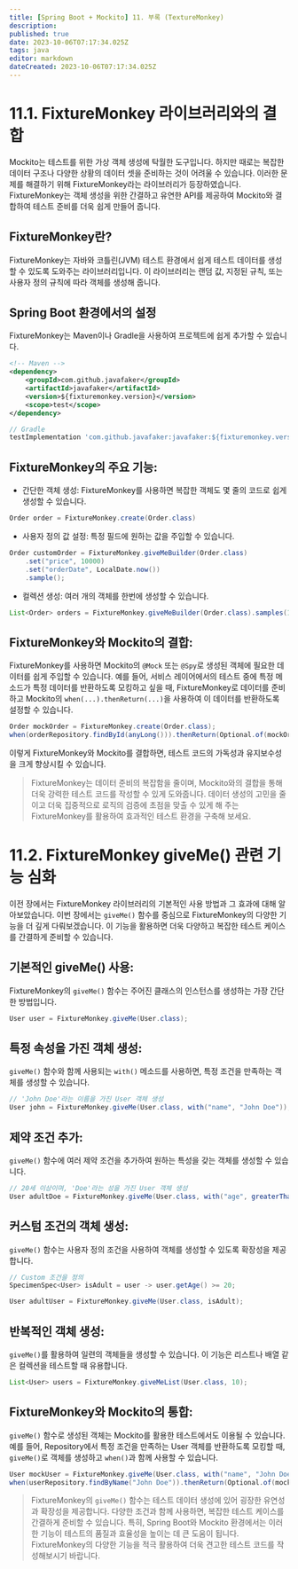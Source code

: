 ```yaml
---
title: [Spring Boot + Mockito] 11. 부록 (TextureMonkey)
description: 
published: true
date: 2023-10-06T07:17:34.025Z
tags: java
editor: markdown
dateCreated: 2023-10-06T07:17:34.025Z
---
```


# 11.1. FixtureMonkey 라이브러리와의 결합

Mockito는 테스트를 위한 가상 객체 생성에 탁월한 도구입니다. 하지만 때로는 복잡한 데이터 구조나 다양한 상황의 데이터 셋을 준비하는 것이 어려울 수 있습니다. 이러한 문제를 해결하기 위해 FixtureMonkey라는 라이브러리가 등장하였습니다. FixtureMonkey는 객체 생성을 위한 간결하고 유연한 API를 제공하여 Mockito와 결합하여 테스트 준비를 더욱 쉽게 만들어 줍니다.

## FixtureMonkey란?

FixtureMonkey는 자바와 코틀린(JVM) 테스트 환경에서 쉽게 테스트 데이터를 생성할 수 있도록 도와주는 라이브러리입니다. 이 라이브러리는 랜덤 값, 지정된 규칙, 또는 사용자 정의 규칙에 따라 객체를 생성해 줍니다.

## Spring Boot 환경에서의 설정

FixtureMonkey는 Maven이나 Gradle을 사용하여 프로젝트에 쉽게 추가할 수 있습니다.

```xml
<!-- Maven -->
<dependency>
    <groupId>com.github.javafaker</groupId>
    <artifactId>javafaker</artifactId>
    <version>${fixturemonkey.version}</version>
    <scope>test</scope>
</dependency>
```

```gradle
// Gradle
testImplementation 'com.github.javafaker:javafaker:${fixturemonkey.version}'
```

## FixtureMonkey의 주요 기능:

- 간단한 객체 생성: FixtureMonkey를 사용하면 복잡한 객체도 몇 줄의 코드로 쉽게 생성할 수 있습니다.

```java
Order order = FixtureMonkey.create(Order.class)
```

- 사용자 정의 값 설정: 특정 필드에 원하는 값을 주입할 수 있습니다.

```java
Order customOrder = FixtureMonkey.giveMeBuilder(Order.class)
    .set("price", 10000)
    .set("orderDate", LocalDate.now())
    .sample();
```

- 컬렉션 생성: 여러 개의 객체를 한번에 생성할 수 있습니다.

```java
List<Order> orders = FixtureMonkey.giveMeBuilder(Order.class).samples(10);
```

## FixtureMonkey와 Mockito의 결합:

FixtureMonkey를 사용하면 Mockito의 `@Mock` 또는 `@Spy`로 생성된 객체에 필요한 데이터를 쉽게 주입할 수 있습니다. 예를 들어, 서비스 레이어에서의 테스트 중에 특정 메소드가 특정 데이터를 반환하도록 모킹하고 싶을 때, FixtureMonkey로 데이터를 준비하고 Mockito의 `when(...).thenReturn(...)`을 사용하여 이 데이터를 반환하도록 설정할 수 있습니다.

```java
Order mockOrder = FixtureMonkey.create(Order.class);
when(orderRepository.findById(anyLong())).thenReturn(Optional.of(mockOrder));
```

이렇게 FixtureMonkey와 Mockito를 결합하면, 테스트 코드의 가독성과 유지보수성을 크게 향상시킬 수 있습니다.

> FixtureMonkey는 데이터 준비의 복잡함을 줄이며, Mockito와의 결합을 통해 더욱 강력한 테스트 코드를 작성할 수 있게 도와줍니다. 데이터 생성의 고민을 줄이고 더욱 집중적으로 로직의 검증에 초점을 맞출 수 있게 해 주는 FixtureMonkey를 활용하여 효과적인 테스트 환경을 구축해 보세요.
  
# 11.2. FixtureMonkey giveMe() 관련 기능 심화

이전 장에서는 FixtureMonkey 라이브러리의 기본적인 사용 방법과 그 효과에 대해 알아보았습니다. 이번 장에서는 `giveMe()` 함수를 중심으로 FixtureMonkey의 다양한 기능을 더 깊게 다뤄보겠습니다. 이 기능을 활용하면 더욱 다양하고 복잡한 테스트 케이스를 간결하게 준비할 수 있습니다.

## 기본적인 giveMe() 사용:

FixtureMonkey의 `giveMe()` 함수는 주어진 클래스의 인스턴스를 생성하는 가장 간단한 방법입니다.

```java
User user = FixtureMonkey.giveMe(User.class);
```

## 특정 속성을 가진 객체 생성:

`giveMe()` 함수와 함께 사용되는 `with()` 메소드를 사용하면, 특정 조건을 만족하는 객체를 생성할 수 있습니다.

```java
// 'John Doe'라는 이름을 가진 User 객체 생성
User john = FixtureMonkey.giveMe(User.class, with("name", "John Doe"));
```

## 제약 조건 추가:

`giveMe()` 함수에 여러 제약 조건을 추가하여 원하는 특성을 갖는 객체를 생성할 수 있습니다.

```java
// 20세 이상이며, 'Doe'라는 성을 가진 User 객체 생성
User adultDoe = FixtureMonkey.giveMe(User.class, with("age", greaterThan(20)), with("lastName", "Doe"));
```

## 커스텀 조건의 객체 생성:

`giveMe()` 함수는 사용자 정의 조건을 사용하여 객체를 생성할 수 있도록 확장성을 제공합니다.

```java
// Custom 조건을 정의
SpecimenSpec<User> isAdult = user -> user.getAge() >= 20;

User adultUser = FixtureMonkey.giveMe(User.class, isAdult);
```

## 반복적인 객체 생성:

`giveMe()`를 활용하여 일련의 객체들을 생성할 수 있습니다. 이 기능은 리스트나 배열 같은 컬렉션을 테스트할 때 유용합니다.

```java
List<User> users = FixtureMonkey.giveMeList(User.class, 10);
```

## FixtureMonkey와 Mockito의 통합:

`giveMe()` 함수로 생성된 객체는 Mockito를 활용한 테스트에서도 이용될 수 있습니다. 예를 들어, Repository에서 특정 조건을 만족하는 User 객체를 반환하도록 모킹할 때, `giveMe()`로 객체를 생성하고 `when()`과 함께 사용할 수 있습니다.

```java
User mockUser = FixtureMonkey.giveMe(User.class, with("name", "John Doe"));
when(userRepository.findByName("John Doe")).thenReturn(Optional.of(mockUser));
```

> FixtureMonkey의 `giveMe()` 함수는 테스트 데이터 생성에 있어 굉장한 유연성과 확장성을 제공합니다. 다양한 조건과 함께 사용하면, 복잡한 테스트 케이스를 간결하게 준비할 수 있습니다. 특히, Spring Boot와 Mockito 환경에서는 이러한 기능이 테스트의 품질과 효율성을 높이는 데 큰 도움이 됩니다. FixtureMonkey의 다양한 기능을 적극 활용하여 더욱 견고한 테스트 코드를 작성해보시기 바랍니다.